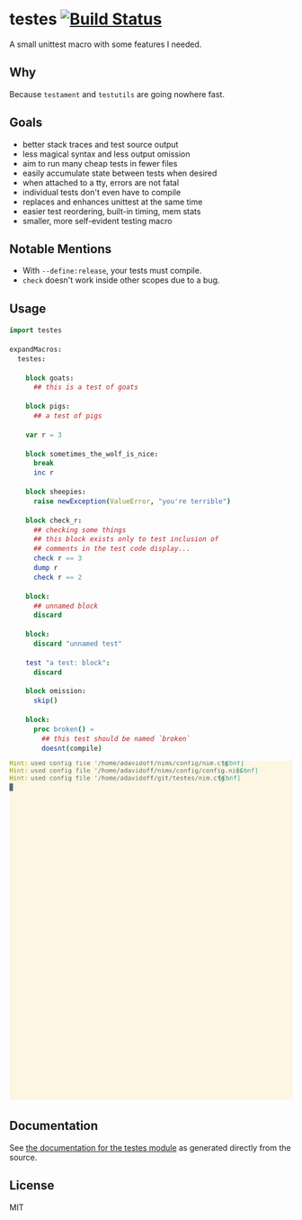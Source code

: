 # testes [![Build Status](https://travis-ci.org/disruptek/testes.svg?branch=master)](https://travis-ci.org/disruptek/testes)

A small unittest macro with some features I needed.

## Why

Because `testament` and `testutils` are going nowhere fast.

## Goals

- better stack traces and test source output
- less magical syntax and less output omission
- aim to run many cheap tests in fewer files
- easily accumulate state between tests when desired
- when attached to a tty, errors are not fatal
- individual tests don't even have to compile
- replaces and enhances unittest at the same time
- easier test reordering, built-in timing, mem stats
- smaller, more self-evident testing macro

## Notable Mentions

- With `--define:release`, your tests must compile.
- `check` doesn't work inside other scopes due to a bug.

## Usage

```nim
import testes

expandMacros:
  testes:

    block goats:
      ## this is a test of goats

    block pigs:
      ## a test of pigs

    var r = 3

    block sometimes_the_wolf_is_nice:
      break
      inc r

    block sheepies:
      raise newException(ValueError, "you're terrible")

    block check_r:
      ## checking some things
      ## this block exists only to test inclusion of
      ## comments in the test code display...
      check r == 3
      dump r
      check r == 2

    block:
      ## unnamed block
      discard

    block:
      discard "unnamed test"

    test "a test: block":
      discard

    block omission:
      skip()

    block:
      proc broken() =
        ## this test should be named `broken`
        doesnt(compile)
```

![demonstration](docs/demo.svg "demonstration")

## Documentation
See [the documentation for the testes module](https://disruptek.github.io/testes/testes.html) as generated directly from the source.

## License
MIT
